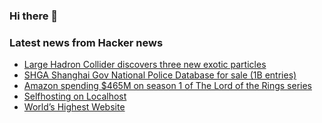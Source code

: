 ### Hi there 👋

<!--
**arashid-sh/arashid-sh** is a ✨ _special_ ✨ repository because its `README.md` (this file) appears on your GitHub profile.

Here are some ideas to get you started:

- 🔭 I’m currently working on ...
- 🌱 I’m currently learning ...
- 👯 I’m looking to collaborate on ...
- 🤔 I’m looking for help with ...
- 💬 Ask me about ...
- 📫 How to reach me: ...
- 😄 Pronouns: ...
- ⚡ Fun fact: ...
-->

### Latest news from Hacker news
<!-- BLOG-POST-LIST:START -->
- [Large Hadron Collider discovers three new exotic particles](https://home.cern/news/news/physics/lhcb-discovers-three-new-exotic-particles)
- [SHGA Shanghai Gov National Police Database for sale &lpar;1B entries&rpar;](https://breached.to/Thread-Selling-2022-SHGA-Shanghai-Gov-National-Police-database)
- [Amazon spending $465M on season 1 of The Lord of the Rings series](https://winteriscoming.net/2021/04/19/amazon-spending-465-million-the-lord-of-the-rings-series-season-1/)
- [Selfhosting on Localhost](https://jo-m.ch/posts/2022/07/self-hosting-on-localhost/)
- [World’s Highest Website](https://worlds-highest-website.com)
<!-- BLOG-POST-LIST:END -->
